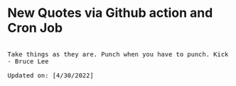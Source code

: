 # New Quotes via Github action and Cron Job

<pre>
<!-- #quote -->
Take things as they are. Punch when you have to punch. Kick when you have to kick.
- Bruce Lee

Updated on: [4/30/2022]
<!-- #quoteEnd -->
</pre>
